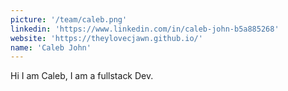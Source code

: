 ```yaml
---
picture: '/team/caleb.png'
linkedin: 'https://www.linkedin.com/in/caleb-john-b5a885268'
website: 'https://theylovecjawn.github.io/'
name: 'Caleb John'
---
```

Hi I am Caleb, I am a fullstack Dev.
